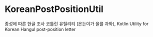 # KoreanPostPositionUtil
종성에 따른 한글 조사 코틀린 유틸리티 (은는이가 을를 과와), Kotlin Utility for Korean Hangul post-position letter
